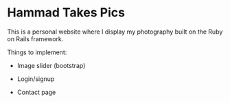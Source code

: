 # Hammad Takes Pics

This is a personal website where I display my photography built on the Ruby on Rails framework.

Things to implement:

* Image slider (bootstrap)

* Login/signup

* Contact page